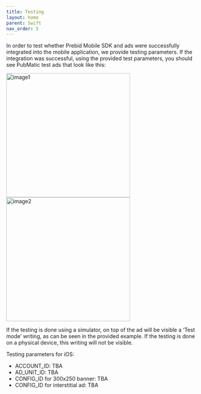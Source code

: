```yaml
---
title: Testing
layout: home
parent: Swift
nav_order: 5
---
```


In order to test whether Prebid Mobile SDK and ads were successfully integrated into the mobile application, we provide testing parameters. If the integration was successful, using the provided test parameters, you should see PubMatic test ads that look like this:

<img width="330" alt="image1" src="https://github.com/Setupad/Setupad-Prebid-Mobile-Integration-Documentation/assets/140802751/3393a5ae-2ae9-4464-a78c-50f7761ef371">   
<img width="330" alt="image2" src="https://github.com/Setupad/Setupad-Prebid-Mobile-Integration-Documentation/assets/140802751/3ba2971b-5e3a-4897-9429-77bb9d006fe2">

If the testing is done using a simulator, on top of the ad will be visible a ‘Test mode’ writing, as can be seen in the provided example. If the testing is done on a physical device, this writing will not be visible.

Testing parameters for iOS:
* ACCOUNT_ID: TBA
* AD_UNIT_ID: TBA
* CONFIG_ID for 300x250 banner: TBA
* CONFIG_ID for interstitial ad: TBA
